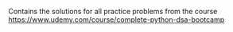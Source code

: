 Contains the solutions for all practice problems from the course<br>
https://www.udemy.com/course/complete-python-dsa-bootcamp
